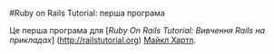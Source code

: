 #Ruby on Rails Tutorial: перша програма

Це перша програма для [*Ruby On Rails Tutorial: Вивчення Rails на прикладах*] (http://railstutorial.org) [Майкл Хартл](http://michelhartl.com/).